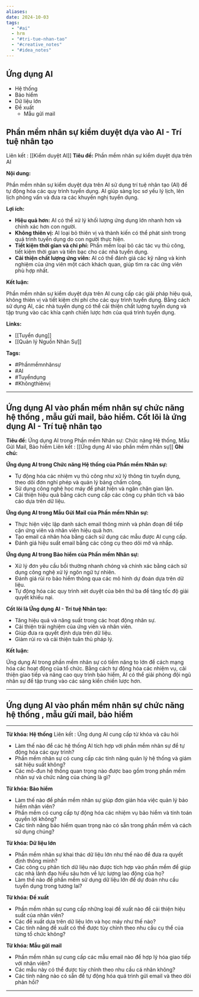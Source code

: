 ```yaml
---
aliases: 
date: 2024-10-03
tags:
  - "#ai"
  - hrm
  - "#tri-tue-nhan-tao"
  - "#creative_notes"
  - "#idea_notes"
---
```

## Ứng dụng AI
- Hệ thống
- Bảo hiểm
- Dữ liệu lớn
- Đề xuất
	- Mẫu gửi mail


Phần mềm nhân sự kiểm duyệt dựa vào AI - Trí tuệ nhân tạo 
---
Liên kết : [[Kiểm duyệt AI]]
**Tiêu đề:** Phần mềm nhân sự kiểm duyệt dựa trên AI

**Nội dung:**

Phần mềm nhân sự kiểm duyệt dựa trên AI sử dụng trí tuệ nhân tạo (AI) để tự động hóa các quy trình tuyển dụng. AI giúp sàng lọc sơ yếu lý lịch, lên lịch phỏng vấn và đưa ra các khuyến nghị tuyển dụng.

**Lợi ích:**

* **Hiệu quả hơn:** AI có thể xử lý khối lượng ứng dụng lớn nhanh hơn và chính xác hơn con người.
* **Không thiên vị:** AI loại bỏ thiên vị và thành kiến có thể phát sinh trong quá trình tuyển dụng do con người thực hiện.
* **Tiết kiệm thời gian và chi phí:** Phần mềm loại bỏ các tác vụ thủ công, tiết kiệm thời gian và tiền bạc cho các nhà tuyển dụng.
* **Cải thiện chất lượng ứng viên:** AI có thể đánh giá các kỹ năng và kinh nghiệm của ứng viên một cách khách quan, giúp tìm ra các ứng viên phù hợp nhất.

**Kết luận:**

Phần mềm nhân sự kiểm duyệt dựa trên AI cung cấp các giải pháp hiệu quả, không thiên vị và tiết kiệm chi phí cho các quy trình tuyển dụng. Bằng cách sử dụng AI, các nhà tuyển dụng có thể cải thiện chất lượng tuyển dụng và tập trung vào các khía cạnh chiến lược hơn của quá trình tuyển dụng.

**Links:**

* [[Tuyển dụng]]
* [[Quản lý Nguồn Nhân Sự]]

**Tags:**

* #Phầnmềmnhânsự
* #AI
* #Tuyểndụng
* #Khôngthiênvị

 --- 
Ứng dụng AI vào phần mềm nhân sự chức năng hệ thống , mẫu gửi mail, bảo hiểm. Cốt lõi là ứng dụng AI - Trí tuệ nhân tạo
--- 
**Tiêu đề:** Ứng dụng AI trong Phần mềm Nhân sự: Chức năng Hệ thống, Mẫu Gửi Mail, Bảo hiểm
Liên kết : [[Ứng dụng AI vào phần mềm nhân sự]]
**Ghi chú:**

**Ứng dụng AI trong Chức năng Hệ thống của Phần mềm Nhân sự:**

* Tự động hóa các nhiệm vụ thủ công như xử lý thông tin tuyển dụng, theo dõi đơn nghỉ phép và quản lý bảng chấm công.
* Sử dụng công nghệ học máy để phát hiện và ngăn chặn gian lận.
* Cải thiện hiệu quả bằng cách cung cấp các công cụ phân tích và báo cáo dựa trên dữ liệu.

**Ứng dụng AI trong Mẫu Gửi Mail của Phần mềm Nhân sự:**

* Thực hiện việc lập danh sách email thông minh và phân đoạn để tiếp cận ứng viên và nhân viên hiệu quả hơn.
* Tạo email cá nhân hóa bằng cách sử dụng các mẫu được AI cung cấp.
* Đánh giá hiệu suất email bằng các công cụ theo dõi mở và nhấp.

**Ứng dụng AI trong Bảo hiểm của Phần mềm Nhân sự:**

* Xử lý đơn yêu cầu bồi thường nhanh chóng và chính xác bằng cách sử dụng công nghệ xử lý ngôn ngữ tự nhiên.
* Đánh giá rủi ro bảo hiểm thông qua các mô hình dự đoán dựa trên dữ liệu.
* Tự động hóa các quy trình xét duyệt của bên thứ ba để tăng tốc độ giải quyết khiếu nại.

**Cốt lõi là Ứng dụng AI - Trí tuệ Nhân tạo:**
* Tăng hiệu quả và năng suất trong các hoạt động nhân sự.
* Cải thiện trải nghiệm của ứng viên và nhân viên.
* Giúp đưa ra quyết định dựa trên dữ liệu.
* Giảm rủi ro và cải thiện tuân thủ pháp lý.

**Kết luận:**

Ứng dụng AI trong phần mềm nhân sự có tiềm năng to lớn để cách mạng hóa các hoạt động của tổ chức. Bằng cách tự động hóa các nhiệm vụ, cải thiện giao tiếp và nâng cao quy trình bảo hiểm, AI có thể giải phóng đội ngũ nhân sự để tập trung vào các sáng kiến chiến lược hơn.

 --- 
## Ứng dụng AI vào phần mềm nhân sự chức năng hệ thống , mẫu gửi mail, bảo hiểm
--- 
**Từ khóa: Hệ thống**
Liên kết : Ứng dụng AI cung cấp từ khóa và câu hỏi

* Làm thế nào để các hệ thống AI tích hợp với phần mềm nhân sự để tự động hóa các quy trình?
* Phần mềm nhân sự có cung cấp các tính năng quản lý hệ thống và giám sát hiệu suất không?
* Các mô-đun hệ thống quan trọng nào được bao gồm trong phần mềm nhân sự và chức năng của chúng là gì?

**Từ khóa: Bảo hiểm**

* Làm thế nào để phần mềm nhân sự giúp đơn giản hóa việc quản lý bảo hiểm nhân viên?
* Phần mềm có cung cấp tự động hóa các nhiệm vụ bảo hiểm và tính toán quyền lợi không?
* Các tính năng bảo hiểm quan trọng nào có sẵn trong phần mềm và cách sử dụng chúng?

**Từ khóa: Dữ liệu lớn**

* Phần mềm nhân sự khai thác dữ liệu lớn như thế nào để đưa ra quyết định thông minh?
* Các công cụ phân tích dữ liệu nào được tích hợp vào phần mềm để giúp các nhà lãnh đạo hiểu sâu hơn về lực lượng lao động của họ?
* Làm thế nào để phần mềm sử dụng dữ liệu lớn để dự đoán nhu cầu tuyển dụng trong tương lai?

**Từ khóa: Đề xuất**

* Phần mềm nhân sự cung cấp những loại đề xuất nào để cải thiện hiệu suất của nhân viên?
* Các đề xuất dựa trên dữ liệu lớn và học máy như thế nào?
* Các tính năng đề xuất có thể được tùy chỉnh theo nhu cầu cụ thể của từng tổ chức không?

**Từ khóa: Mẫu gửi mail**

* Phần mềm nhân sự cung cấp các mẫu email nào để hợp lý hóa giao tiếp với nhân viên?
* Các mẫu này có thể được tùy chỉnh theo nhu cầu cá nhân không?
* Các tính năng nào có sẵn để tự động hóa quá trình gửi email và theo dõi phản hồi?

 --- 



